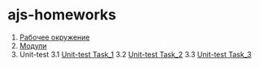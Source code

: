 # ajs-homeworks

1. [Рабочее окружение](working-enviroment/)
2. [Модули](modules/)
3. Unit-test
3.1 [Unit-test Task_1](https://github.com/JohnnyStorm19/Unit-test-Task_1)
3.2 [Unit-test Task_2](https://github.com/JohnnyStorm19/Unit-test-Task_2)
3.3 [Unit-test Task_3](https://github.com/JohnnyStorm19/Unit-test-Task_3)